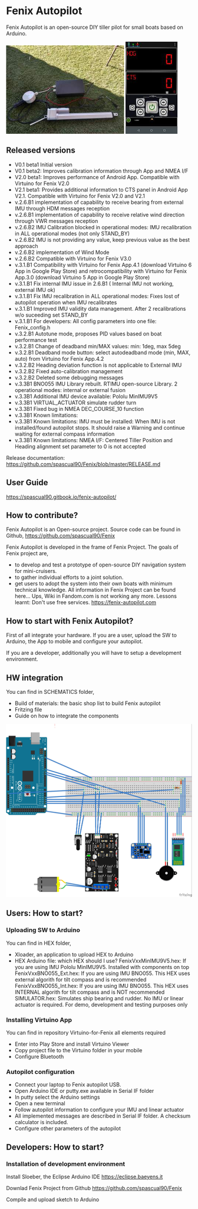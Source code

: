 # Fenix Autopilot
Fenix Autopilot is an open-source DIY tiller pilot for small boats based on Arduino.

<img alt="README-df951d2a.jpg" src="assets/README-df951d2a.jpg" width="" height="" >

<img alt="README-ddf88130.jpg" src="assets/README-ddf88130.jpg" width="" height="" >

## Released versions
- V0.1 beta1 Initial version
- V0.1 beta2: Improves calibration information through App and NMEA I/F
- V2.0 beta1: Improves performance of Android App.  Compatible with Virtuino for Fenix V2.0
- V2.1 beta1: Provides additional information to CTS panel in Android App V2.1. Compatible with Virtuino for Fenix V2.0 and V2.1
- v.2.6.B1 implementation of capability to receive bearing from external IMU through HDM messages reception
- v.2.6.B1 implementation of capability to receive relative wind direction through VWR messages reception
- v.2.6.B2 IMU Calibration blocked in operational modes: IMU recalibration in ALL operational modes (not only STAND_BY)
- v.2.6.B2 IMU is not providing any value, keep previous value as the best approach
- v.2.6.B2 implementation of Wind Mode
- v.2.6.B2 Compatible with Virtuino for Fenix V3.0
- v.3.1.B1 Compatibility with Virtuino for Fenix App.4.1 (download Virtuino 6 App in Google Play Store) and retrocompatibility with Virtuino for Fenix App.3.0 (download Virtuino 5 App in Google Play Store)
- v.3.1.B1 Fix internal IMU issue in 2.6.B1 ( Internal IMU not working, external IMU ok)
- v.3.1.B1 Fix IMU recalibration in ALL operational modes: Fixes lost of autopilot operation when IMU recalibrates
- v.3.1.B1 Improved IMU validity data management. After 2 recalibrations w/o suceeding set STAND_BY
- v.3.1.B1 For developers: All config parameters into one file: Fenix_config.h
- v.3.2.B1 Autotune mode, proposes PID values based on boat performance test
- v.3.2.B1 Change of deadband min/MAX values: min: 1deg, max 5deg
- v.3.2.B1 Deadband mode button: select autodeadband mode (min, MAX, auto) from Virtuino for Fenix App.4.2
- v.3.2.B2 Heading deviation function is not applicable to External IMU
- v.3.2.B2 Fixed auto-calibration management
- v.3.2.B2 Deleted some debugging messages
- v.3.3B1 BNO055 IMU Library rebuilt. RTIMU open-source Library. 2 operational modes: internal or external fusion
- v.3.3B1 Additional IMU device available: Pololu MinIMU9V5
- v.3.3B1 VIRTUAL_ACTUATOR simulate rudder turn
- v.3.3B1 Fixed bug in NMEA DEC_COURSE_10 function
- v.3.3B1 Known limitations: 
- v.3.3B1 Known limitations: IMU must be installed: When IMU is not installed/found autopilot stops. It should raise a Warning and continue waiting for external compass information
- v.3.3B1 Known limitations: NMEA I/F: Centered Tiller Position and Heading alignment set parameter to 0 is not accepted

Release documentation:
https://github.com/spascual90/Fenix/blob/master/RELEASE.md


## User Guide
https://spascual90.gitbook.io/fenix-autopilot/

## How to contribute?
Fenix Autopilot is an Open-source project. Source code can be found in Github,
https://github.com/spascual90/Fenix

Fenix Autopilot is developed in the frame of Fenix Project.
The goals of Fenix project are,
- to develop and test a prototype of open-source DIY navigation system for mini-cruisers.  
- to gather individual efforts to a joint solution.
- get users to adopt the system into their own boats with minimum technical knowledge.
All information in Fenix Project can be found here... Ups, Wiki in Fandom.com is not working any more. Lessons learnt: Don't use free services.
https://fenix-autopilot.com

## How to start with Fenix Autopilot?
First of all integrate your hardware.
If you are a user, upload the SW to Arduino, the App to mobile and configure your autopilot.

If you are a developer, additionally you will have to setup a development environment.
## HW integration
You can find in SCHEMATICS folder,
- Build of materials: the basic shop list to build Fenix autopilot
- Fritzing file
- Guide on how to integrate the components
<img alt="README-e8ba2418.jpg" src="assets/README-e8ba2418.jpg" width="" height="" >

## Users: How to start?
### Uploading SW to Arduino
You can find in HEX folder,
- Xloader, an application to upload HEX to Arduino
- HEX Arduino file: which HEX should I use?
FenixVxxMinIMU9V5.hex: If you are using IMU Pololu MinIMU9V5. Installed with components on top
FenixVxxBNO055_Ext.hex: If you are using IMU BNO055. This HEX uses external algorith for tilt compass and is recommended
FenixVxxBNO055_Int.hex: If you are using IMU BNO055. This HEX uses INTERNAL algorith for tilt compass and is NOT recommended
SIMULATOR.hex: Simulates ship bearing and rudder. No IMU or linear actuator is required. For demo, development and testing purposes only

### Installing Virtuino App
You can find in repository Virtuino-for-Fenix all elements required
- Enter into Play Store and install Virtuino Viewer
- Copy project file to the Virtuino folder in your mobile
- Configure Bluetooth

### Autopilot configuration
- Connect your laptop to Fenix autopilot USB.
- Open Arduino IDE or putty.exe available in Serial IF folder
- In putty select the Arduino settings
- Open a new terminal
- Follow autopilot information to configure your IMU and linear actuator
- All implemented messages are described in Serial IF folder. A checksum calculator is included.
- Configure other parameters of the autopilot

## Developers: How to start?
### Installation of development environment
Install Sloeber, the Eclipse Arduino IDE https://eclipse.baeyens.it

Downlad Fenix Project from Github https://github.com/spascual90/Fenix

Compile and upload sketch to Arduino
